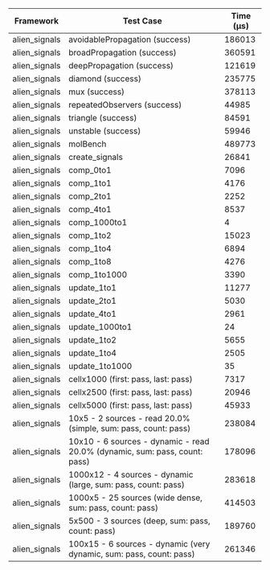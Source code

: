 | Framework | Test Case | Time (μs) |
| --- | --- | --- |
| alien_signals | avoidablePropagation (success) | 186013 |
| alien_signals | broadPropagation (success) | 360591 |
| alien_signals | deepPropagation (success) | 121619 |
| alien_signals | diamond (success) | 235775 |
| alien_signals | mux (success) | 378113 |
| alien_signals | repeatedObservers (success) | 44985 |
| alien_signals | triangle (success) | 84591 |
| alien_signals | unstable (success) | 59946 |
| alien_signals | molBench | 489773 |
| alien_signals | create_signals | 26841 |
| alien_signals | comp_0to1 | 7096 |
| alien_signals | comp_1to1 | 4176 |
| alien_signals | comp_2to1 | 2252 |
| alien_signals | comp_4to1 | 8537 |
| alien_signals | comp_1000to1 | 4 |
| alien_signals | comp_1to2 | 15023 |
| alien_signals | comp_1to4 | 6894 |
| alien_signals | comp_1to8 | 4276 |
| alien_signals | comp_1to1000 | 3390 |
| alien_signals | update_1to1 | 11277 |
| alien_signals | update_2to1 | 5030 |
| alien_signals | update_4to1 | 2961 |
| alien_signals | update_1000to1 | 24 |
| alien_signals | update_1to2 | 5655 |
| alien_signals | update_1to4 | 2505 |
| alien_signals | update_1to1000 | 35 |
| alien_signals | cellx1000 (first: pass, last: pass) | 7317 |
| alien_signals | cellx2500 (first: pass, last: pass) | 20946 |
| alien_signals | cellx5000 (first: pass, last: pass) | 45933 |
| alien_signals | 10x5 - 2 sources - read 20.0% (simple, sum: pass, count: pass) | 238084 |
| alien_signals | 10x10 - 6 sources - dynamic - read 20.0% (dynamic, sum: pass, count: pass) | 178096 |
| alien_signals | 1000x12 - 4 sources - dynamic (large, sum: pass, count: pass) | 283618 |
| alien_signals | 1000x5 - 25 sources (wide dense, sum: pass, count: pass) | 414503 |
| alien_signals | 5x500 - 3 sources (deep, sum: pass, count: pass) | 189760 |
| alien_signals | 100x15 - 6 sources - dynamic (very dynamic, sum: pass, count: pass) | 261346 |
